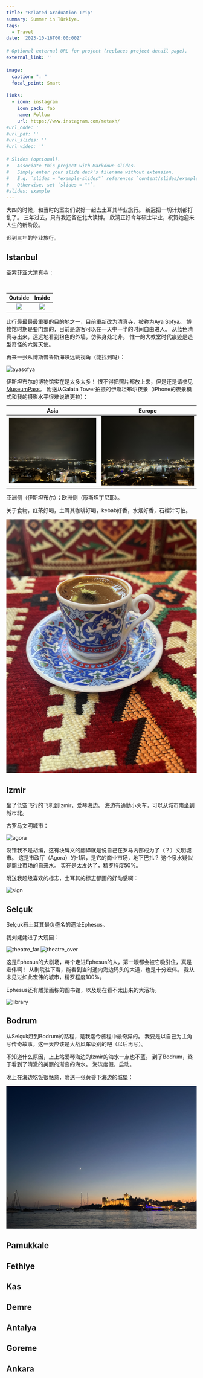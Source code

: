 ```yaml
---
title: "Belated Graduation Trip"
summary: Summer in Türkiye.
tags:
  - Travel
date: '2023-10-16T00:00:00Z'

# Optional external URL for project (replaces project detail page).
external_link: ''

image:
  caption: ": "
  focal_point: Smart

links:
  - icon: instagram
    icon_pack: fab
    name: Follow
    url: https://www.instagram.com/metaxh/
#url_code: ''
#url_pdf: ''
#url_slides: ''
#url_video: ''

# Slides (optional).
#   Associate this project with Markdown slides.
#   Simply enter your slide deck's filename without extension.
#   E.g. `slides = "example-slides"` references `content/slides/example-slides.md`.
#   Otherwise, set `slides = ""`.
#slides: example
---
```


大四的时候，和当时的室友们说好一起去土耳其毕业旅行。
新冠把一切计划都打乱了。
三年过去，只有我还留在北大读博。
欣漪正好今年硕士毕业，祝贺她迎来人生的新阶段。

迟到三年的毕业旅行。

## Istanbul

圣索菲亚大清真寺：

</br>

|        Outside | Inside |
|:-------------------------:|:-------------------------:|
| ![](ayasofya_outside.jpg)  |  ![](ayasofya_inside.jpg) |

此行最最最最重要的目的地之一，目前重新改为清真寺，被称为Aya Sofya。
博物馆时期是要门票的，目前是游客可以在一天中一半的时间自由进入。
从蓝色清真寺出来，远远地看到粉色的外墙，仿佛身处北非。
惟一的大教堂时代痕迹是造型奇怪的六翼天使。

再来一张从博斯普鲁斯海峡远眺视角（能找到吗）：

![ayasofya](./ayasofya_strait.jpg)

伊斯坦布尔的博物馆实在是太多太多！
恨不得把照片都放上来，但是还是请参见 [MuseumPass](https://muze.gen.tr/MuseumPasses)。
附送从Galata Tower拍摄的伊斯坦布尔夜景（iPhone的夜景模式和我的摄影水平很难说谁更拉）：

| Asia | Europe |
|:-:|:-:|
|![](./istanbul_night0.jpg) | ![](./istanbul_night1.jpg) |

亚洲侧（伊斯坦布尔）；欧洲侧（康斯坦丁尼耶）。

关于食物，红茶好喝，土耳其咖啡好喝，kebab好香，水烟好香，石榴汁可怕。

![turkish_coffee](./turkish_coffee.jpg)

## Izmir

坐了低空飞行的飞机到Izmir，爱琴海边。
海边有通勤小火车，可以从城市南坐到城市北。

古罗马文明城市：

![agora](agora.jpg)

没错我不是胡编，这有块碑文的翻译就是说自己在罗马内部成为了（？）文明城市。
这是市政厅（Agora）的-1层，是它的商业市场，地下巴扎？
这个泉水疑似是商业市场的自来水。
实在是太发达了，精罗程度50%。

附送我超级喜欢的标志，土耳其的标志都画的好动感啊：

![sign](sign.jpg)

## Selçuk

Selçuk有土耳其最负盛名的遗址Ephesus。

我刘姥姥进了大观园：

![theatre_far](theatre_far.jpg)
![theatre_over](theatre_over.jpg)

这是Ephesus的大剧场，每个走进Ephesus的人，第一眼都会被它吸引住，真是宏伟啊！
从剧院往下看，能看到当时通向海边码头的大道，也是十分宏伟。
我从未见过如此宏伟的城市，精罗程度100%。

Ephesus还有雕梁画栋的图书馆，以及现在看不太出来的大浴场。

![library](library.jpg)

## Bodrum

从Selçuk赶到Bodrum的路程，是我迄今旅程中最奇异的。
我要是以自己为主角写传奇故事，这一天应该是大战风车级别的吧（以后再写）。

不知道什么原因，上上站爱琴海边的Izmir的海水一点也不蓝。
到了Bodrum，终于看到了清澈的美丽的渐变的海水。
海滨度假，启动。

晚上在海边吃饭很惬意，附送一张黄昏下海边的城堡：

![bodrum_port](bodrum_port.jpg)

## Pamukkale

## Fethiye

## Kas

## Demre

## Antalya

## Goreme

## Ankara

